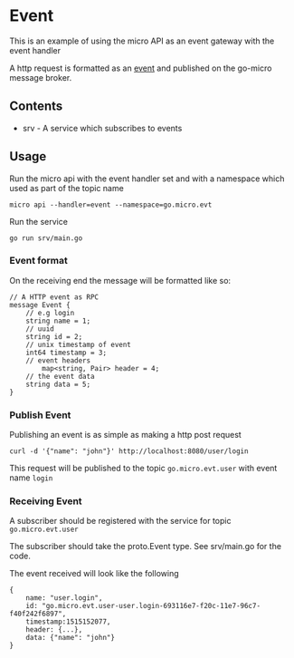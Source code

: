 # Event

This is an example of using the micro API as an event gateway with the event handler

A http request is formatted as an [event](https://github.com/micro/go-api/blob/master/proto/api.proto#L28L39) and published on the go-micro message broker.

## Contents

- srv - A service which subscribes to events

## Usage

Run the micro api with the event handler set and with a namespace which used as part of the topic name

```
micro api --handler=event --namespace=go.micro.evt
```

Run the service

```
go run srv/main.go
```

### Event format 

On the receiving end the message will be formatted like so:

```
// A HTTP event as RPC
message Event {
	// e.g login
	string name = 1;
	// uuid
	string id = 2;
	// unix timestamp of event
	int64 timestamp = 3;
	// event headers
        map<string, Pair> header = 4;
	// the event data
	string data = 5;
}
```

### Publish Event

Publishing an event is as simple as making a http post request

```
curl -d '{"name": "john"}' http://localhost:8080/user/login
```

This request will be published to the topic `go.micro.evt.user` with event name `login`

### Receiving Event

A subscriber should be registered with the service for topic `go.micro.evt.user`

The subscriber should take the proto.Event type. See srv/main.go for the code.

The event received will look like the following

```
{
	name: "user.login",
	id: "go.micro.evt.user-user.login-693116e7-f20c-11e7-96c7-f40f242f6897",
	timestamp:1515152077,
	header: {...},
	data: {"name": "john"} 
}
```

